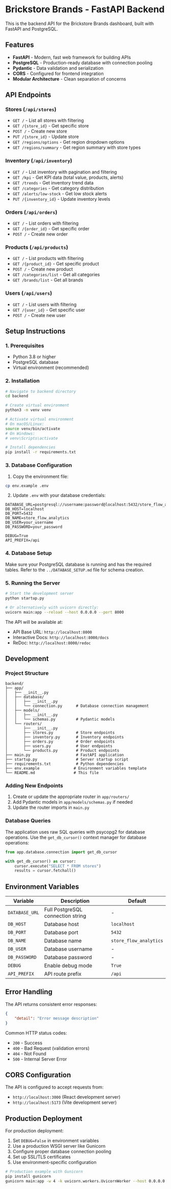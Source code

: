 # Brickstore Brands - FastAPI Backend

This is the backend API for the Brickstore Brands dashboard, built with FastAPI and PostgreSQL.

## Features

- **FastAPI** - Modern, fast web framework for building APIs
- **PostgreSQL** - Production-ready database with connection pooling
- **Pydantic** - Data validation and serialization
- **CORS** - Configured for frontend integration
- **Modular Architecture** - Clean separation of concerns

## API Endpoints

### Stores (`/api/stores`)
- `GET /` - List all stores with filtering
- `GET /{store_id}` - Get specific store
- `POST /` - Create new store
- `PUT /{store_id}` - Update store
- `GET /regions/options` - Get region dropdown options
- `GET /regions/summary` - Get region summary with store types

### Inventory (`/api/inventory`)
- `GET /` - List inventory with pagination and filtering
- `GET /kpi` - Get KPI data (total value, products, alerts)
- `GET /trends` - Get inventory trend data
- `GET /categories` - Get category distribution
- `GET /alerts/low-stock` - Get low stock alerts
- `PUT /{inventory_id}` - Update inventory levels

### Orders (`/api/orders`)
- `GET /` - List orders with filtering
- `GET /{order_id}` - Get specific order
- `POST /` - Create new order

### Products (`/api/products`)
- `GET /` - List products with filtering
- `GET /{product_id}` - Get specific product
- `POST /` - Create new product
- `GET /categories/list` - Get all categories
- `GET /brands/list` - Get all brands

### Users (`/api/users`)
- `GET /` - List users with filtering
- `GET /{user_id}` - Get specific user
- `POST /` - Create new user

## Setup Instructions

### 1. Prerequisites

- Python 3.8 or higher
- PostgreSQL database
- Virtual environment (recommended)

### 2. Installation

```bash
# Navigate to backend directory
cd backend

# Create virtual environment
python3 -m venv venv

# Activate virtual environment
# On macOS/Linux:
source venv/bin/activate
# On Windows:
# venv\Scripts\activate

# Install dependencies
pip install -r requirements.txt
```

### 3. Database Configuration

1. Copy the environment file:
```bash
cp env.example .env
```

2. Update `.env` with your database credentials:
```env
DATABASE_URL=postgresql://username:password@localhost:5432/store_flow_analytics
DB_HOST=localhost
DB_PORT=5432
DB_NAME=store_flow_analytics
DB_USER=your_username
DB_PASSWORD=your_password

DEBUG=True
API_PREFIX=/api
```

### 4. Database Setup

Make sure your PostgreSQL database is running and has the required tables. Refer to the `../DATABASE_SETUP.md` file for schema creation.

### 5. Running the Server

```bash
# Start the development server
python startup.py

# Or alternatively with uvicorn directly:
uvicorn main:app --reload --host 0.0.0.0 --port 8000
```

The API will be available at:
- API Base URL: `http://localhost:8000`
- Interactive Docs: `http://localhost:8000/docs`
- ReDoc: `http://localhost:8000/redoc`

## Development

### Project Structure

```
backend/
├── app/
│   ├── __init__.py
│   ├── database/
│   │   ├── __init__.py
│   │   └── connection.py      # Database connection management
│   ├── models/
│   │   ├── __init__.py
│   │   └── schemas.py         # Pydantic models
│   └── routers/
│       ├── __init__.py
│       ├── stores.py          # Store endpoints
│       ├── inventory.py       # Inventory endpoints
│       ├── orders.py          # Order endpoints
│       ├── users.py           # User endpoints
│       └── products.py        # Product endpoints
├── main.py                    # FastAPI application
├── startup.py                 # Server startup script
├── requirements.txt           # Python dependencies
├── env.example               # Environment variables template
└── README.md                 # This file
```

### Adding New Endpoints

1. Create or update the appropriate router in `app/routers/`
2. Add Pydantic models in `app/models/schemas.py` if needed
3. Update the router imports in `main.py`

### Database Queries

The application uses raw SQL queries with psycopg2 for database operations. Use the `get_db_cursor()` context manager for database operations:

```python
from app.database.connection import get_db_cursor

with get_db_cursor() as cursor:
    cursor.execute("SELECT * FROM stores")
    results = cursor.fetchall()
```

## Environment Variables

| Variable | Description | Default |
|----------|-------------|---------|
| `DATABASE_URL` | Full PostgreSQL connection string | - |
| `DB_HOST` | Database host | `localhost` |
| `DB_PORT` | Database port | `5432` |
| `DB_NAME` | Database name | `store_flow_analytics` |
| `DB_USER` | Database username | - |
| `DB_PASSWORD` | Database password | - |
| `DEBUG` | Enable debug mode | `True` |
| `API_PREFIX` | API route prefix | `/api` |

## Error Handling

The API returns consistent error responses:

```json
{
    "detail": "Error message description"
}
```

Common HTTP status codes:
- `200` - Success
- `400` - Bad Request (validation errors)
- `404` - Not Found
- `500` - Internal Server Error

## CORS Configuration

The API is configured to accept requests from:
- `http://localhost:3000` (React development server)
- `http://localhost:5173` (Vite development server)

## Production Deployment

For production deployment:

1. Set `DEBUG=False` in environment variables
2. Use a production WSGI server like Gunicorn
3. Configure proper database connection pooling
4. Set up SSL/TLS certificates
5. Use environment-specific configuration

```bash
# Production example with Gunicorn
pip install gunicorn
gunicorn main:app -w 4 -k uvicorn.workers.UvicornWorker --host 0.0.0.0 --port 8000
``` 